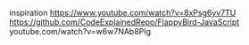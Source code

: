inspiration
https://www.youtube.com/watch?v=8xPsg6yv7TU
https://github.com/CodeExplainedRepo/FlappyBird-JavaScript
youtube.com/watch?v=w6w7NAb8PIg
